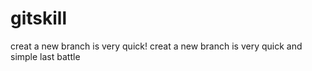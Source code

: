 gitskill
========

creat a new branch is very quick!
creat a new branch is very quick and simple
last battle
